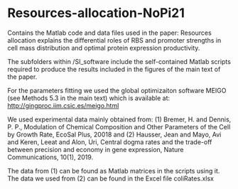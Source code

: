 # Resources-allocation-NoPi21
Contains the Matlab code and data files used in the paper: Resources allocation explains the differential roles of RBS and promoter strengths in cell mass distribution and optimal protein expression productivity.

The subfolders within /SI_software include the self-contained Matlab scripts required to produce the results included in the figures of the main text of the paper.

For the parameters fitting we used the global optimizaiton software MEIGO (see Methods 5.3 in the main text) which is available at:
      http://gingproc.iim.csic.es/meigo.html
      
We used experimental data mainly obtained from:
      (1) Bremer, H. and Dennis, P. P., Modulation of Chemical Composition and Other Parameters of the Cell by Growth Rate, EcoSal Plus, 20018
     and (2) Hausser, Jean and Mayo, Avi and Keren, Leeat and Alon, Uri, Central dogma rates and the trade-off between precision and economy in gene expression, Nature Communications, 10(1), 2019.
      
The data from (1) can be found as Matlab matrices in the scripts using it. The data we used from (2) can be found in the Excel file coliRates.xlsx
